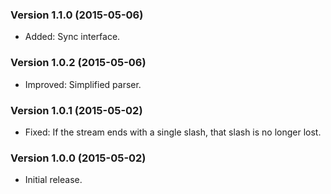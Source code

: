 ### Version 1.1.0 (2015-05-06) ###

- Added: Sync interface.


### Version 1.0.2 (2015-05-06) ###

- Improved: Simplified parser.


### Version 1.0.1 (2015-05-02) ###

- Fixed: If the stream ends with a single slash, that slash is no longer lost.


### Version 1.0.0 (2015-05-02) ###

- Initial release.
